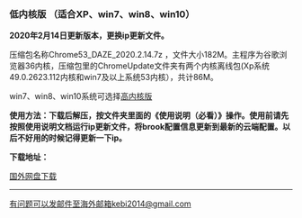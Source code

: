 ### 低内核版 （适合XP、win7、win8、win10）

**2020年2月14日更新版本，更换ip更新文件。**

压缩包名称Chrome53_DAZE_2020.2.14.7z ，文件大小182M。主程序为谷歌浏览器36内核，压缩包里的ChromeUpdate文件夹有两个内核离线包(Xp系统49.0.2623.112内核和win7及以上系统53内核），共计86M。

win7、win8、win10系统可选择[高内核版](https://github.com/Alvin9999/new-pac/wiki/%E9%AB%98%E5%86%85%E6%A0%B8%E7%89%88)

**使用方法：下载后解压，按文件夹里面的《使用说明（必看）》操作。使用前请先按照使用说明文档运行ip更新文件，将brook配置信息更新到最新的云端配置。以后不好用的时候记得更新一下ip。**

**下载地址：**

[国外网盘下载](http://108.61.224.82/214/Chrome53_DAZE_2020.2.14.7z) 

***

有问题可以发邮件至海外邮箱kebi2014@gmail.com
